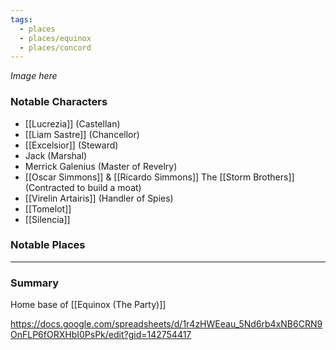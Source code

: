 ```yaml
---
tags:
  - places
  - places/equinox
  - places/concord
---
```

*Image here*

### Notable Characters
- [[Lucrezia]] (Castellan)
- [[Liam Sastre]] (Chancellor)
- [[Excelsior]] (Steward)
- Jack (Marshal)
- Merrick Galenius (Master of Revelry)
- [[Oscar Simmons]] & [[Ricardo Simmons]] The [[Storm Brothers]] (Contracted to build a moat)
- [[Virelin Artairis]] (Handler of Spies)
- [[Tomelot]]
- [[Silencia]]

### Notable Places


___
### Summary
Home base of [[Equinox (The Party)]]

https://docs.google.com/spreadsheets/d/1r4zHWEeau_5Nd6rb4xNB6CRN9OnFLP6fORXHbI0PsPk/edit?gid=142754417
